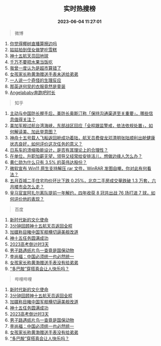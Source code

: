 <div align="center"><h2>实时热搜榜</h2><h4>2023-06-04 11:27:01</h4></div>

> 微博  

1. [你觉得椰树直播算擦边吗](https://s.weibo.com/weibo?q=%23%E4%BD%A0%E8%A7%89%E5%BE%97%E6%A4%B0%E6%A0%91%E7%9B%B4%E6%92%AD%E7%AE%97%E6%93%A6%E8%BE%B9%E5%90%97%23&t=31&band_rank=1&Refer=top)<br />
2. [姑姑拍到侄女做梦吃雪糕](https://s.weibo.com/weibo?q=%23%E5%A7%91%E5%A7%91%E6%8B%8D%E5%88%B0%E4%BE%84%E5%A5%B3%E5%81%9A%E6%A2%A6%E5%90%83%E9%9B%AA%E7%B3%95%23&t=31&band_rank=2&Refer=top)<br />
3. [神十五航天员回地球](https://s.weibo.com/weibo?q=%23%E7%A5%9E%E5%8D%81%E4%BA%94%E8%88%AA%E5%A4%A9%E5%91%98%E5%9B%9E%E5%9C%B0%E7%90%83%23&t=31&band_rank=3&Refer=top)<br />
4. [千万不要把水果当饭吃](https://s.weibo.com/weibo?q=%23%E5%8D%83%E4%B8%87%E4%B8%8D%E8%A6%81%E6%8A%8A%E6%B0%B4%E6%9E%9C%E5%BD%93%E9%A5%AD%E5%90%83%23&t=31&band_rank=4&Refer=top)<br />
5. [我曾一度认为是超市算错了](https://s.weibo.com/weibo?q=%E6%88%91%E6%9B%BE%E4%B8%80%E5%BA%A6%E8%AE%A4%E4%B8%BA%E6%98%AF%E8%B6%85%E5%B8%82%E7%AE%97%E9%94%99%E4%BA%86&t=31&band_rank=5&Refer=top)<br />
6. [女孩家长称黄渤赠送手表未送给弟弟](https://s.weibo.com/weibo?q=%23%E5%A5%B3%E5%AD%A9%E5%AE%B6%E9%95%BF%E7%A7%B0%E9%BB%84%E6%B8%A4%E8%B5%A0%E9%80%81%E6%89%8B%E8%A1%A8%E6%9C%AA%E9%80%81%E7%BB%99%E5%BC%9F%E5%BC%9F%23&t=31&band_rank=6&Refer=top)<br />
7. [一人说一个奇怪的生理反应](https://s.weibo.com/weibo?q=%E4%B8%80%E4%BA%BA%E8%AF%B4%E4%B8%80%E4%B8%AA%E5%A5%87%E6%80%AA%E7%9A%84%E7%94%9F%E7%90%86%E5%8F%8D%E5%BA%94&t=31&band_rank=7&Refer=top)<br />
8. [那英送何炅的衣服竟然是童装](https://s.weibo.com/weibo?q=%23%E9%82%A3%E8%8B%B1%E9%80%81%E4%BD%95%E7%82%85%E7%9A%84%E8%A1%A3%E6%9C%8D%E7%AB%9F%E7%84%B6%E6%98%AF%E7%AB%A5%E8%A3%85%23&t=31&band_rank=8&Refer=top)<br />
9. [Angelababy奔跑吧时长](https://s.weibo.com/weibo?q=%23Angelababy%E5%A5%94%E8%B7%91%E5%90%A7%E6%97%B6%E9%95%BF%23&t=31&band_rank=9&Refer=top)<br />

> 知乎  

1. [主动与中国防长握手后，美防长奥斯汀称「保持沟通渠道至关重要」，哪些信息值得关注？](https://www.zhihu.com/question/604590355)<br />
2. [美加军舰过航台湾海峡，东部战区回应「全程跟监警戒，依法依规处置」，如何解读美、加此举意图？](https://www.zhihu.com/question/604645738)<br />
3. [神舟十五号载人飞船返回舱成功着陆，航天员费俊龙邓清明张陆顺利出舱健康状态良好，如何评价这次任务的意义？](https://www.zhihu.com/question/604011587)<br />
4. [日系车的溃缩吸能设计，是否有其理论上的合理性？](https://www.zhihu.com/question/604203550)<br />
5. [在单位，升职加薪无望，领导又经常给安排活儿，想做边缘人怎么办？](https://www.zhihu.com/question/604023905)<br />
6. [黄仁勋为什么只有 3.5% 的英伟达股份？](https://www.zhihu.com/question/603714039)<br />
7. [微软宣布 Win11 原生支持解压 rar 文件，WinRAR 发图自嘲，你对此有何看法？](https://www.zhihu.com/question/604180951)<br />
8. [五月百城二手住宅均价环比下跌 0.25%，北京二手房成交量跌破 1.3 万套，六月楼市会怎么走？](https://www.zhihu.com/question/604444104)<br />
9. [皇马官宣阿扎尔离队提前一年解约，四年收获 8 冠共出战 76 场打进 7 球，如何评价他的表现？](https://www.zhihu.com/question/604699099)<br />

> 百度  

1. [新时代新的文化使命](https://www.baidu.com/s?wd=%E6%96%B0%E6%97%B6%E4%BB%A3%E6%96%B0%E7%9A%84%E6%96%87%E5%8C%96%E4%BD%BF%E5%91%BD&sa=fyb_news&rsv_dl=fyb_news)<br />
2. [3分钟回顾神十五航天员返回全程](https://www.baidu.com/s?wd=3%E5%88%86%E9%92%9F%E5%9B%9E%E9%A1%BE%E7%A5%9E%E5%8D%81%E4%BA%94%E8%88%AA%E5%A4%A9%E5%91%98%E8%BF%94%E5%9B%9E%E5%85%A8%E7%A8%8B&sa=fyb_news&rsv_dl=fyb_news)<br />
3. [加媒称目睹中国军舰横切逼美舰改道](https://www.baidu.com/s?wd=%E5%8A%A0%E5%AA%92%E7%A7%B0%E7%9B%AE%E7%9D%B9%E4%B8%AD%E5%9B%BD%E5%86%9B%E8%88%B0%E6%A8%AA%E5%88%87%E9%80%BC%E7%BE%8E%E8%88%B0%E6%94%B9%E9%81%93&sa=fyb_news&rsv_dl=fyb_news)<br />
4. [神十五任务圆满成功](https://www.baidu.com/s?wd=%E7%A5%9E%E5%8D%81%E4%BA%94%E4%BB%BB%E5%8A%A1%E5%9C%86%E6%BB%A1%E6%88%90%E5%8A%9F&sa=fyb_news&rsv_dl=fyb_news)<br />
5. [2023高考倒计时3天](https://www.baidu.com/s?wd=2023%E9%AB%98%E8%80%83%E5%80%92%E8%AE%A1%E6%97%B63%E5%A4%A9&sa=fyb_news&rsv_dl=fyb_news)<br />
6. [男子路遇纸片鸟一查竟是国保动物](https://www.baidu.com/s?wd=%E7%94%B7%E5%AD%90%E8%B7%AF%E9%81%87%E7%BA%B8%E7%89%87%E9%B8%9F%E4%B8%80%E6%9F%A5%E7%AB%9F%E6%98%AF%E5%9B%BD%E4%BF%9D%E5%8A%A8%E7%89%A9&sa=fyb_news&rsv_dl=fyb_news)<br />
7. [李尚福：中国必须统一也必然统一](https://www.baidu.com/s?wd=%E6%9D%8E%E5%B0%9A%E7%A6%8F%EF%BC%9A%E4%B8%AD%E5%9B%BD%E5%BF%85%E9%A1%BB%E7%BB%9F%E4%B8%80%E4%B9%9F%E5%BF%85%E7%84%B6%E7%BB%9F%E4%B8%80&sa=fyb_news&rsv_dl=fyb_news)<br />
8. [女孩家长称黄渤赠送手表没有给弟弟](https://www.baidu.com/s?wd=%E5%A5%B3%E5%AD%A9%E5%AE%B6%E9%95%BF%E7%A7%B0%E9%BB%84%E6%B8%A4%E8%B5%A0%E9%80%81%E6%89%8B%E8%A1%A8%E6%B2%A1%E6%9C%89%E7%BB%99%E5%BC%9F%E5%BC%9F&sa=fyb_news&rsv_dl=fyb_news)<br />
9. [“多巴胺”穿搭真会让人快乐吗？](https://www.baidu.com/s?wd=%E2%80%9C%E5%A4%9A%E5%B7%B4%E8%83%BA%E2%80%9D%E7%A9%BF%E6%90%AD%E7%9C%9F%E4%BC%9A%E8%AE%A9%E4%BA%BA%E5%BF%AB%E4%B9%90%E5%90%97%EF%BC%9F&sa=fyb_news&rsv_dl=fyb_news)<br />

> 哔哩哔哩  

1. [新时代新的文化使命](https://www.baidu.com/s?wd=%E6%96%B0%E6%97%B6%E4%BB%A3%E6%96%B0%E7%9A%84%E6%96%87%E5%8C%96%E4%BD%BF%E5%91%BD&sa=fyb_news&rsv_dl=fyb_news)<br />
2. [3分钟回顾神十五航天员返回全程](https://www.baidu.com/s?wd=3%E5%88%86%E9%92%9F%E5%9B%9E%E9%A1%BE%E7%A5%9E%E5%8D%81%E4%BA%94%E8%88%AA%E5%A4%A9%E5%91%98%E8%BF%94%E5%9B%9E%E5%85%A8%E7%A8%8B&sa=fyb_news&rsv_dl=fyb_news)<br />
3. [加媒称目睹中国军舰横切逼美舰改道](https://www.baidu.com/s?wd=%E5%8A%A0%E5%AA%92%E7%A7%B0%E7%9B%AE%E7%9D%B9%E4%B8%AD%E5%9B%BD%E5%86%9B%E8%88%B0%E6%A8%AA%E5%88%87%E9%80%BC%E7%BE%8E%E8%88%B0%E6%94%B9%E9%81%93&sa=fyb_news&rsv_dl=fyb_news)<br />
4. [神十五任务圆满成功](https://www.baidu.com/s?wd=%E7%A5%9E%E5%8D%81%E4%BA%94%E4%BB%BB%E5%8A%A1%E5%9C%86%E6%BB%A1%E6%88%90%E5%8A%9F&sa=fyb_news&rsv_dl=fyb_news)<br />
5. [2023高考倒计时3天](https://www.baidu.com/s?wd=2023%E9%AB%98%E8%80%83%E5%80%92%E8%AE%A1%E6%97%B63%E5%A4%A9&sa=fyb_news&rsv_dl=fyb_news)<br />
6. [男子路遇纸片鸟一查竟是国保动物](https://www.baidu.com/s?wd=%E7%94%B7%E5%AD%90%E8%B7%AF%E9%81%87%E7%BA%B8%E7%89%87%E9%B8%9F%E4%B8%80%E6%9F%A5%E7%AB%9F%E6%98%AF%E5%9B%BD%E4%BF%9D%E5%8A%A8%E7%89%A9&sa=fyb_news&rsv_dl=fyb_news)<br />
7. [李尚福：中国必须统一也必然统一](https://www.baidu.com/s?wd=%E6%9D%8E%E5%B0%9A%E7%A6%8F%EF%BC%9A%E4%B8%AD%E5%9B%BD%E5%BF%85%E9%A1%BB%E7%BB%9F%E4%B8%80%E4%B9%9F%E5%BF%85%E7%84%B6%E7%BB%9F%E4%B8%80&sa=fyb_news&rsv_dl=fyb_news)<br />
8. [女孩家长称黄渤赠送手表没有给弟弟](https://www.baidu.com/s?wd=%E5%A5%B3%E5%AD%A9%E5%AE%B6%E9%95%BF%E7%A7%B0%E9%BB%84%E6%B8%A4%E8%B5%A0%E9%80%81%E6%89%8B%E8%A1%A8%E6%B2%A1%E6%9C%89%E7%BB%99%E5%BC%9F%E5%BC%9F&sa=fyb_news&rsv_dl=fyb_news)<br />
9. [“多巴胺”穿搭真会让人快乐吗？](https://www.baidu.com/s?wd=%E2%80%9C%E5%A4%9A%E5%B7%B4%E8%83%BA%E2%80%9D%E7%A9%BF%E6%90%AD%E7%9C%9F%E4%BC%9A%E8%AE%A9%E4%BA%BA%E5%BF%AB%E4%B9%90%E5%90%97%EF%BC%9F&sa=fyb_news&rsv_dl=fyb_news)<br />
